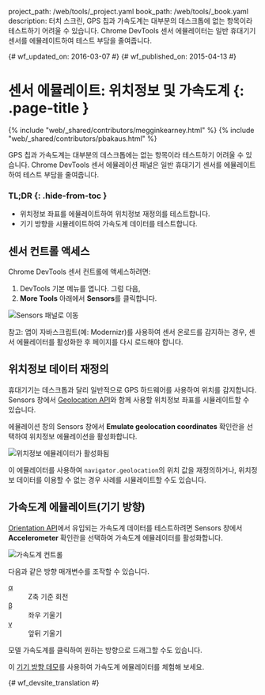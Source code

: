project_path: /web/tools/_project.yaml
book_path: /web/tools/_book.yaml
description: 터치 스크린, GPS 칩과 가속도계는 대부분의 데스크톱에 없는 항목이라 테스트하기 어려울 수 있습니다. Chrome DevTools 센서 에뮬레이터는 일반 휴대기기 센서를 에뮬레이트하여 테스트 부담을 줄여줍니다.

{# wf_updated_on: 2016-03-07 #}
{# wf_published_on: 2015-04-13 #}

# 센서 에뮬레이트: 위치정보 및 가속도계 {: .page-title }

{% include "web/_shared/contributors/megginkearney.html" %}
{% include "web/_shared/contributors/pbakaus.html" %}

GPS 칩과 가속도계는 대부분의 데스크톱에는 없는 항목이라 테스트하기 어려울 수 있습니다. Chrome DevTools 센서 에뮬레이션 패널은 일반 휴대기기 센서를 에뮬레이트하여 테스트 부담을 줄여줍니다.


### TL;DR {: .hide-from-toc }
- 위치정보 좌표를 에뮬레이트하여 위치정보 재정의를 테스트합니다.
- 기기 방향을 시뮬레이트하여 가속도계 데이터를 테스트합니다.


## 센서 컨트롤 액세스

<div class="wf-devtools-flex">
  <div>
    <p>Chrome DevTools 센서 컨트롤에 액세스하려면:</p>
    <ol>
      <li>DevTools 기본 메뉴를 엽니다. 그럼 다음,</li>
      <li><strong>More Tools</strong> 아래에서 <strong>Sensors</strong>를 클릭합니다.</li>
    </ol>
  </div>
  <div class="wf-devtools-flex-half">
    <img src="imgs/navigate-to-sensors.png" alt="Sensors 패널로 이동">
  </div>
</div>

참고: 앱이 자바스크립트(예: Modernizr)를 사용하여 센서 온로드를 감지하는 경우, 센서 에뮬레이터를 활성화한 후 페이지를 다시 로드해야 합니다.

## 위치정보 데이터 재정의

휴대기기는 데스크톱과 달리 일반적으로 GPS 하드웨어를 사용하여 위치를 감지합니다. Sensors 창에서 <a href='http://www.w3.org/TR/geolocation-API/'>Geolocation API</a>와 함께 사용할 위치정보 좌표를 시뮬레이트할 수 있습니다.

<div class="wf-devtools-flex">
  <div>
    <p>에뮬레이션 창의 Sensors 창에서 <strong>Emulate geolocation coordinates</strong> 확인란을 선택하여 위치정보 에뮬레이션을 활성화합니다.</p>
  </div>
  <div class="wf-devtools-flex-half">
    <img src="imgs/emulation-drawer-geolocation.png" alt="위치정보 에뮬레이터가 활성화됨">
  </div>
</div>

이 에뮬레이터를 사용하여 `navigator.geolocation`의 위치 값을 재정의하거나, 위치정보 데이터를 이용할 수 없는 경우 사례를 시뮬레이트할 수도 있습니다.

## 가속도계 에뮬레이트(기기 방향)

<div class="wf-devtools-flex">
  <div>
    <p><a href='http://www.w3.org/TR/screen-orientation/'>Orientation API</a>에서 유입되는 가속도계 데이터를 테스트하려면 Sensors 창에서 <strong>Accelerometer</strong> 확인란을 선택하여 가속도계 에뮬레이터를 활성화합니다.</p>
  </div>
  <div class="wf-devtools-flex-half">
    <img src="imgs/emulation-drawer-accelerometer.png" alt="가속도계 컨트롤">
  </div>
</div>

다음과 같은 방향 매개변수를 조작할 수 있습니다.

<dl>
<dt><abbr title="alpha">α</abbr></dt>
<dd>Z축 기준 회전</dd>
<dt><abbr title="beta">β</abbr></dt>
<dd>좌우 기울기</dd>
<dt><abbr title="gamma">γ</abbr></dt>
<dd>앞뒤 기울기</dd>
</dl>

모델 가속도계를 클릭하여 원하는 방향으로 드래그할 수도 있습니다.

이 [기기 방향 데모](http://googlesamples.github.io/web-fundamentals/fundamentals/native-hardware/device-orientation/dev-orientation.html)를 사용하여 가속도계 에뮬레이터를 체험해 보세요.




{# wf_devsite_translation #}
